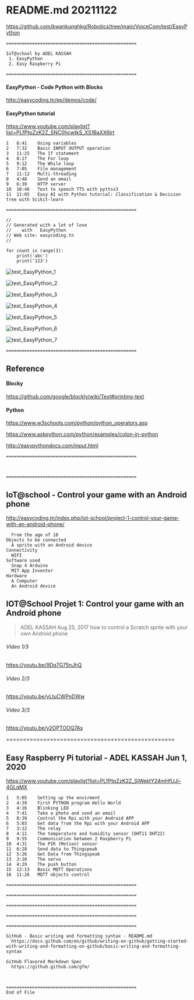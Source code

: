 # README.md        20211122
https://github.com/kwankunghkg/Robotics/tree/main/VoiceCom/test/EasyPython
```
==================================================

IoT@school by ADEL KASSAH 
 1. EasyPython
 2. Easy Raspberry Pi

==================================================
```
#### EasyPython - Code Python with Blocks 
http://easycoding.tn/ep/demos/code/

#### EasyPython tutorial 
https://www.youtube.com/playlist?list=PLfPtpZzK2Z_SNC0hcwtkS_XS1BaXX6lrt
```
1	6:41	Using variables  
2	7:32	Basic INPUT OUTPUT operation  
3	11:25	The If statement  
4	8:17	The For loop 
5	9:12	The While loop 
6	7:05	File management 
7	11:12	Multi-threading 
8	4:48	Send an email 
9	6:39	HTTP server 
10	10:46	Text to speech TTS with pyttsx3 
11	11:05	Easy AI with Python tutorial: Classification & Decision tree with Scikit-learn 

==================================================

// 
// Generated with a lot of love 
//    with   EasyPython       
// Web site: easycoding.tn     
// 

for count in range(3): 
    print('abc') 
    print('123') 
```

![test_EasyPython_1](./EasyPython_demo_1_20211122.jpg "test_EasyPython 1")

![test_EasyPython_2](./EasyPython_demo_2_20211122.jpg "test_EasyPython 1")

![test_EasyPython_3](./EasyPython_demo_3_20211122.jpg "test_EasyPython 1")

![test_EasyPython_4](./EasyPython_demo_4_20211122.jpg "test_EasyPython 1")

![test_EasyPython_5](./EasyPython_demo_5_20211122.jpg "test_EasyPython 1")

![test_EasyPython_6](./EasyPython_demo_6_20211122.jpg "test_EasyPython 1")

![test_EasyPython_7](./EasyPython_demo_7_20211122.jpg "test_EasyPython 1")

```
==================================================
```
## Reference

#### Blocky  
https://github.com/google/blockly/wiki/Text#printing-text
  
#### Python
https://www.w3schools.com/python/python_operators.asp

https://www.askpython.com/python/examples/colon-in-python

http://easypythondocs.com/input.html

```
==================================================



==================================================
```
## IoT@school - Control your game with an Android phone
http://easycoding.tn/index.php/iot-school/project-1-control-your-game-with-an-android-phone/
```  
  From the age of 10
Objects to be connected
  A sprite with an Android device
Connectivity
  WIFI
Software used 				
  Snap 4 Arduino
  MIT App Inventor
Hardware 
  A Computer
  An Android device
```

## IOT@School Projet 1: Control your game with an Android phone
>  ADEL KASSAH Aug 25, 2017
>  how to control a Scratch sprite with your own Android phone
###### Video 1/3
https://youtu.be/9Dq7G75nJhQ
###### Video 2/3
https://youtu.be/yLtuCWPnDWw
###### Video 3/3	
https://youtu.be/y2OPTOOQ7As


==================================================

## Easy Raspberry Pi tutorial - ADEL KASSAH Jun 1, 2020
https://www.youtube.com/playlist?list=PLfPtpZzK2Z_SjWektY24mHfUJi-4GLqMX
```
1	5:05	Setting up the envirment
2	4:39	First PYTHON program Hello World
3	4:16	Blinking LED
4	7:41	Take a photo and send an email
5	8:39	Control the Rpi with your Android APP
6	5:03	Get data from the Rpi with your Android APP
7	3:12	The relay
8	4:11	The temperature and humidity sensor (DHT11 DHT22)
9	9:55	Communication between 2 Raspberry Pi
10	4:31	The PIR (Motion) sensor
11	6:28	Send data to Thingspeak
12	5:26	Get Data from Thingspeak
13	3:10	The servo
14	4:29	The push button
15	12:13	Basic MQTT Operations
16	11:26	MQTT objects control

==================================================

==================================================

==================================================

==================================================

==================================================

GitHub - Basic writing and formatting syntax - README.md
  https://docs.github.com/en/github/writing-on-github/getting-started-with-writing-and-formatting-on-github/basic-writing-and-formatting-syntax

GitHub Flavored Markdown Spec
  https://github.github.com/gfm/



==================================================
End of File

